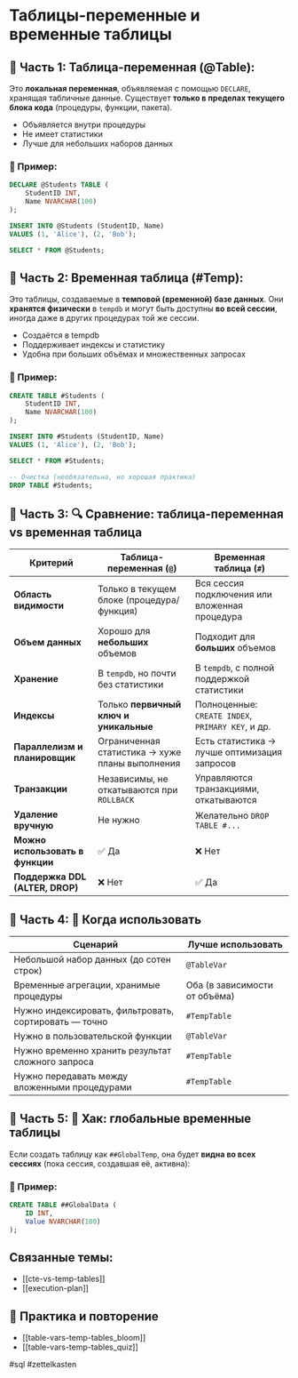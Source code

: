 # Таблицы-переменные и временные таблицы

## 📑 Часть 1: Таблица-переменная (@Table):

Это **локальная переменная**, объявляемая с помощью `DECLARE`, хранящая табличные данные. Существует **только в пределах текущего блока кода** (процедуры, функции, пакета).

- Объявляется внутри процедуры
- Не имеет статистики
- Лучше для небольших наборов данных
### 📌 Пример:
```sql
DECLARE @Students TABLE (
    StudentID INT,
    Name NVARCHAR(100)
);

INSERT INTO @Students (StudentID, Name)
VALUES (1, 'Alice'), (2, 'Bob');

SELECT * FROM @Students;
```

## 📑 Часть 2: Временная таблица (#Temp):

Это таблицы, создаваемые в **темповой (временной) базе данных**. Они **хранятся физически** в `tempdb` и могут быть доступны **во всей сессии**, иногда даже в других процедурах той же сессии.

- Создаётся в tempdb
- Поддерживает индексы и статистику
- Удобна при больших объёмах и множественных запросах

### 📌 Пример:
```sql
CREATE TABLE #Students (
    StudentID INT,
    Name NVARCHAR(100)
);

INSERT INTO #Students (StudentID, Name)
VALUES (1, 'Alice'), (2, 'Bob');

SELECT * FROM #Students;

-- Очистка (необязательна, но хорошая практика)
DROP TABLE #Students;
```


## 📑 Часть 3: 🔍 Сравнение: таблица-переменная vs временная таблица

| Критерий                         | Таблица-переменная (`@`)                        | Временная таблица (`#`)                           |
| -------------------------------- | ----------------------------------------------- | ------------------------------------------------- |
| **Область видимости**            | Только в текущем блоке (процедура/функция)      | Вся сессия подключения или вложенная процедура    |
| **Объем данных**                 | Хорошо для **небольших** объемов                | Подходит для **больших** объемов                  |
| **Хранение**                     | В `tempdb`, но почти без статистики             | В `tempdb`, с полной поддержкой статистики        |
| **Индексы**                      | Только **первичный ключ и уникальные**          | Полноценные: `CREATE INDEX`, `PRIMARY KEY`, и др. |
| **Параллелизм и планировщик**    | Ограниченная статистика → хуже планы выполнения | Есть статистика → лучше оптимизация запросов      |
| **Транзакции**                   | Независимы, не откатываются при `ROLLBACK`      | Управляются транзакциями, откатываются            |
| **Удаление вручную**             | Не нужно                                        | Желательно `DROP TABLE #...`                      |
| **Можно использовать в функции** | ✅ Да                                            | ❌ Нет                                             |
| **Поддержка DDL (ALTER, DROP)**  | ❌ Нет                                           | ✅ Да                                              |
## 📑 Часть 4: 🎯 Когда использовать

|Сценарий|Лучше использовать|
|---|---|
|Небольшой набор данных (до сотен строк)|`@TableVar`|
|Временные агрегации, хранимые процедуры|Оба (в зависимости от объёма)|
|Нужно индексировать, фильтровать, сортировать — точно|`#TempTable`|
|Нужно в пользовательской функции|`@TableVar`|
|Нужно временно хранить результат сложного запроса|`#TempTable`|
|Нужно передавать между вложенными процедурами|`#TempTable`|

## 📑 Часть 5: 🧠 Хак: глобальные временные таблицы

Если создать таблицу как `##GlobalTemp`, она будет **видна во всех сессиях** (пока сессия, создавшая её, активна):

### 📌 Пример:
```sql
CREATE TABLE ##GlobalData (
    ID INT,
    Value NVARCHAR(100)
);
```


## Связанные темы:
- [[cte-vs-temp-tables]]
- [[execution-plan]]

## 🔁 Практика и повторение
- [[table-vars-temp-tables_bloom]]
- [[table-vars-temp-tables_quiz]]

#sql #zettelkasten